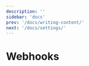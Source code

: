 ```yaml
---
description: ''
sidebar: 'docs'
prev: '/docs/writing-content/'
next: '/docs/settings/'
---
```


# Webhooks